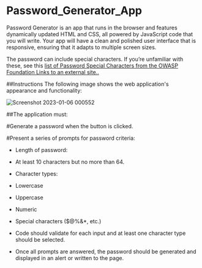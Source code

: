 # Password_Generator_App

Password Generator is an app that runs in the browser and features dynamically updated HTML and CSS, all powered by JavaScript code that you will write. Your app will have a clean and polished user interface that is responsive, ensuring that it adapts to multiple screen sizes.

The password can include special characters. If you’re unfamiliar with these, see this [list of Password Special Characters from the OWASP Foundation Links to an external site..][1]

[1]: https://owasp.org/www-community/password-special-characters

##Instructions
The following image shows the web application's appearance and functionality:

![Screenshot 2023-01-06 000552](https://user-images.githubusercontent.com/117309987/210904621-ab985938-fdfa-4683-9d0b-b2634272a04e.jpg)

##The application must:

#Generate a password when the button is clicked.

#Present a series of prompts for password criteria:

- Length of password:

- At least 10 characters but no more than 64.

- Character types:

- Lowercase

- Uppercase

- Numeric

- Special characters ($@%&*, etc.)

- Code should validate for each input and at least one character type should be selected.

- Once all prompts are answered, the password should be generated and displayed in an alert or written to the page.
